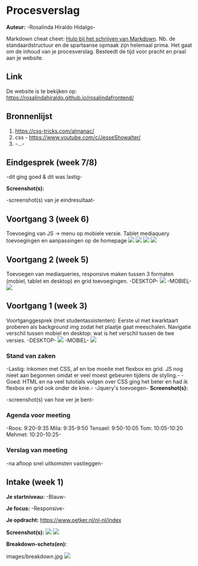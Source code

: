 # Procesverslag

**Auteur:** -Rosalinda Hiraldo Hidalgo-

Markdown cheat cheet: [Hulp bij het schrijven van Markdown](https://github.com/adam-p/markdown-here/wiki/Markdown-Cheatsheet). Nb. de standaardstructuur en de spartaanse opmaak zijn helemaal prima. Het gaat om de inhoud van je procesverslag. Besteedt de tijd voor pracht en praal aan je website.

## Link

De website is te bekijken op:
https://rosalindahiraldo.github.io/rosalindafrontend/

## Bronnenlijst

1. https://css-tricks.com/almanac/
2. css - https://www.youtube.com/c/JesseShowalter/
3. -...-

## Eindgesprek (week 7/8)

-dit ging goed & dit was lastig-

**Screenshot(s):**

-screenshot(s) van je eindresultaat-

## Voortgang 3 (week 6)

Toevoeging van JS -> menu op mobiele versie. Tablet mediaquery toevoegingen en aanpassingen op de homepage
<img src="images/voortgang3_desktop.png">
<img src="images/voortgang3_tablet.jpg">
<img src="images/voortgang3a_mobile.png">
<img src="images/voortgang3b_mobile.png">

## Voortgang 2 (week 5)

Toevoegen van mediaqueries, responsive maken tussen 3 formaten (mobiel, tablet en desktop) en grid toevoegingen.
-DESKTOP-
<img src="images/voortgang2_desktop.jpg">
-MOBIEL-
<img src="images/voortgang2_mobiel.jpg">

## Voortgang 1 (week 3)

Voortganggesprek (met studentassistenten): Eerste ul met kwarktaart proberen als background img zodat het plaatje gaat meeschalen. Navigatie verschil tussen mobiel en desktop: wat is het verschil tussen de twe versies.
-DESKTOP-
<img src="images/voortgang1_desktop.png">
-MOBIEL-
<img src="images/screenshot_voortgang1.png">

### Stand van zaken

-Lastig: inkomen met CSS, af en toe moeite met flexbox en grid. JS nog nieet aan begonnen omdat er veel moest gebeuren tijdens de styling.-
-Goed: HTML en na veel tutotials volgen over CSS ging het beter en had ik flexbox en grid ook onder de knie.-
-Jquery's toevoegen-
**Screenshot(s):**

-screenshot(s) van hoe ver je bent-

### Agenda voor meeting

-Roos: 9:20-9:35
Mila: 9:35-9:50
Tensael: 9:50-10:05
Tom: 10:05-10:20
Mehmet: 10:20-10:25-

### Verslag van meeting

-na afloop snel uitkomsten vastleggen-

## Intake (week 1)

**Je startniveau:** -Blauw-

**Je focus:** -Responsive-

**Je opdracht:** https://www.oetker.nl/nl-nl/index

**Screenshot(s):**
<img src="images/screenshot-desktop.jpg">
<img src="images/screenshot-mobile.jpg">

**Breakdown-schets(en):**

images/breakdown.jpg
<img src="images/breakdown.jpg">
